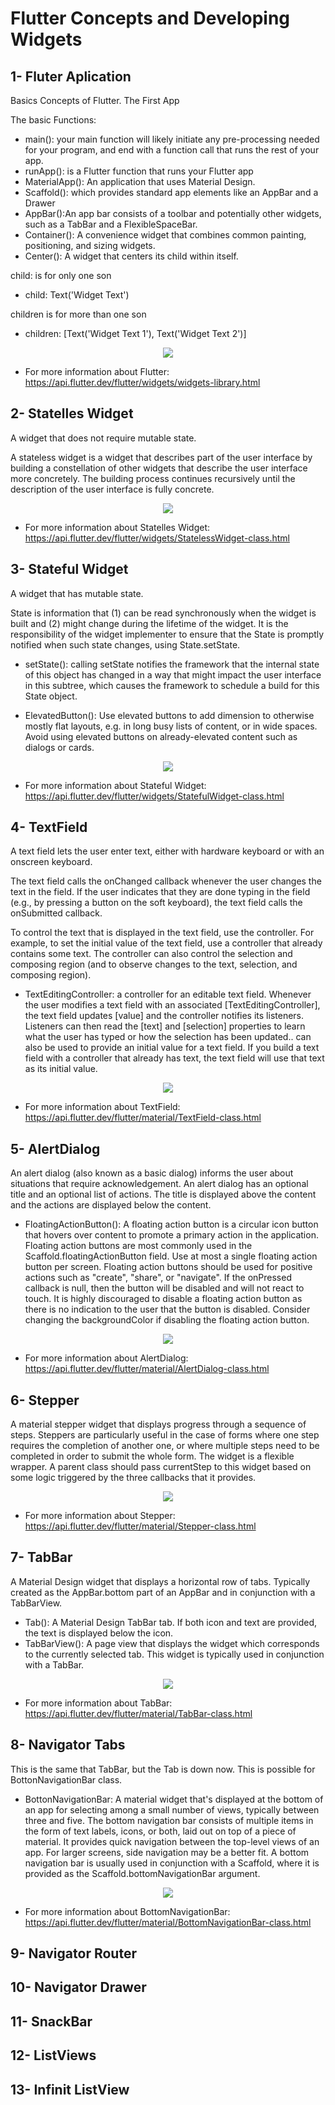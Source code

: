 # Flutter Concepts and Developing Widgets 


## 1- Fluter Aplication

Basics Concepts of Flutter. The First App

The basic Functions: 
- main(): your main function will likely initiate any pre-processing needed for your program, and end with a function call that runs the rest of your app. 
- runApp(): is a Flutter function that runs your Flutter app
- MaterialApp(): An application that uses Material Design.
- Scaffold(): which provides standard app elements like an AppBar and a Drawer
- AppBar():An app bar consists of a toolbar and potentially other widgets, such as a TabBar and a FlexibleSpaceBar.
- Container(): A convenience widget that combines common painting, positioning, and sizing widgets.
- Center(): A widget that centers its child within itself. 

child: is for only one son 
- child: Text('Widget Text')

children is for more than one son
- children: <Widget>[Text('Widget Text 1'), Text('Widget Text 2')]
  
<p align="center">
  <img src=https://user-images.githubusercontent.com/93054257/203457158-6180222b-3570-4c1f-a21c-f08338b6e375.png>
</p>

- For more information about Flutter: https://api.flutter.dev/flutter/widgets/widgets-library.html

## 2- Statelles Widget

A widget that does not require mutable state.

A stateless widget is a widget that describes part of the user interface by building a constellation of other widgets that describe the user interface more concretely. The building process continues recursively until the description of the user interface is fully concrete.

<p align="center">
  <img src=https://user-images.githubusercontent.com/93054257/203851618-2a7c8ec1-32a4-428e-990f-aec8cf2636d1.png>
</p>

- For more information about Statelles Widget: https://api.flutter.dev/flutter/widgets/StatelessWidget-class.html

## 3- Stateful Widget

A widget that has mutable state.

State is information that (1) can be read synchronously when the widget is built and (2) might change during the lifetime of the widget. It is the responsibility of the widget implementer to ensure that the State is promptly notified when such state changes, using State.setState.

- setState(): calling setState notifies the framework that the internal state of this object has changed in a way that might impact the user interface in this subtree, which causes the framework to schedule a build for this State object.

- ElevatedButton(): Use elevated buttons to add dimension to otherwise mostly flat layouts, e.g. in long busy lists of content, or in wide spaces. Avoid using elevated buttons on already-elevated content such as dialogs or cards.
  
<p align="center"> 
  <img src=https://user-images.githubusercontent.com/93054257/204063827-7f827161-2708-44cc-b041-cd0809650e3b.png>
</p>

- For more information about Stateful Widget: https://api.flutter.dev/flutter/widgets/StatefulWidget-class.html
  
## 4- TextField

A text field lets the user enter text, either with hardware keyboard or with an onscreen keyboard.

The text field calls the onChanged callback whenever the user changes the text in the field. If the user indicates that they are done typing in the field (e.g., by pressing a button on the soft keyboard), the text field calls the onSubmitted callback.

To control the text that is displayed in the text field, use the controller. For example, to set the initial value of the text field, use a controller that already contains some text. The controller can also control the selection and composing region (and to observe changes to the text, selection, and composing region).

- TextEditingController: a controller for an editable text field. Whenever the user modifies a text field with an associated [TextEditingController], the text field updates [value] and the controller notifies its listeners. Listeners can then read the [text] and [selection] properties to learn what the user has typed or how the selection has been updated.. can also be used to provide an initial value for a text field. If you build a text field with a controller that already has text, the text field will use that text as its initial value.

<p align="center">
  <img src=https://user-images.githubusercontent.com/93054257/204572301-51cce844-cb4c-4eb8-9b9c-8a394bc32d40.png>
</p>

- For more information about TextField: https://api.flutter.dev/flutter/material/TextField-class.html

## 5- AlertDialog

An alert dialog (also known as a basic dialog) informs the user about situations that require acknowledgement. An alert dialog has an optional title and an optional list of actions. The title is displayed above the content and the actions are displayed below the content.

- FloatingActionButton(): A floating action button is a circular icon button that hovers over content to promote a primary action in the application. Floating action buttons are most commonly used in the Scaffold.floatingActionButton field.  Use at most a single floating action button per screen. Floating action buttons should be used for positive actions such as "create", "share", or "navigate". If the onPressed callback is null, then the button will be disabled and will not react to touch. It is highly discouraged to disable a floating action button as there is no indication to the user that the button is disabled. Consider changing the backgroundColor if disabling the floating action button.

<p align="center">
  <img src="https://user-images.githubusercontent.com/93054257/204844552-2a0ad032-b236-4fd4-b7fe-9bdecda5121e.png">
</p>

- For more information about AlertDialog: https://api.flutter.dev/flutter/material/AlertDialog-class.html

## 6- Stepper
A material stepper widget that displays progress through a sequence of steps. Steppers are particularly useful in the case of forms where one step requires the completion of another one, or where multiple steps need to be completed in order to submit the whole form.
The widget is a flexible wrapper. A parent class should pass currentStep to this widget based on some logic triggered by the three callbacks that it provides.

<p align = "center">
  <img src="https://user-images.githubusercontent.com/93054257/205456910-1c5ea82a-96ec-4db1-8c12-f9867e5d3a8f.png">
</p>

- For more information about Stepper: https://api.flutter.dev/flutter/material/Stepper-class.html

## 7- TabBar
A Material Design widget that displays a horizontal row of tabs. Typically created as the AppBar.bottom part of an AppBar and in conjunction with a TabBarView.

- Tab(): A Material Design TabBar tab. If both icon and text are provided, the text is displayed below the icon.
- TabBarView(): A page view that displays the widget which corresponds to the currently selected tab. This widget is typically used in conjunction with a TabBar.

<p align = "center">
  <img src="https://user-images.githubusercontent.com/93054257/205457178-061545a1-8a6d-44e8-9957-a14f76255404.png">
</p>

- For more information about TabBar: https://api.flutter.dev/flutter/material/TabBar-class.html

## 8- Navigator Tabs
This is the same that TabBar, but the Tab is down now. This is possible for BottonNavigationBar class. 

- BottonNavigationBar: A material widget that's displayed at the bottom of an app for selecting among a small number of views, typically between three and five. The bottom navigation bar consists of multiple items in the form of text labels, icons, or both, laid out on top of a piece of material. It provides quick navigation between the top-level views of an app. For larger screens, side navigation may be a better fit. A bottom navigation bar is usually used in conjunction with a Scaffold, where it is provided as the Scaffold.bottomNavigationBar argument.

<p align = "center">
  <img src="https://user-images.githubusercontent.com/93054257/205457273-3dc30656-5257-4592-b298-56ef4ab1cf40.png">
</p>

- For more information about BottomNavigationBar: https://api.flutter.dev/flutter/material/BottomNavigationBar-class.html

## 9- Navigator Router

## 10- Navigator Drawer

## 11- SnackBar

## 12- ListViews 

## 13- Infinit ListView 
